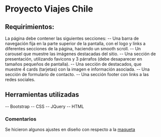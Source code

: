 # Proyecto Viajes Chile

## Requirimientos:
La página debe contener las siguientes secciones:
-- Una barra de navegación fija en la parte superior de la pantalla, con el logo y links a
diferentes secciones de la página, haciendo un smooth scroll.
-- Un carousel que muestre las imágenes destacadas del sitio.
-- Una sección de presentación, utilizando favicons y 3 párrafos (debe desaparecer en
tamaños pequeños de pantalla).
-- Una sección de destacados, que muestre 4 cards (tarjetas) con la imagen e
información asociada.
-- Una sección de formulario de contacto.
-- Una sección footer con links a las redes sociales.

## Herramientas utilizadas
-- Bootstrap
-- CSS
-- JQuery
-- HTML

### Comentarios
Se hicieron algunos ajustes en diseño con respecto a la [maqueta](https://github.com/fmonroy75/Desafio-Python-TD-2024/tree/main/ViajesChile/assets/doc)